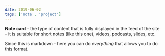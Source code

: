 ```yaml
---
date: 2019-06-02
tags: ['note', 'project']
---
```


**Note card** - the type of content that is fully displayed in the feed of the site - it is suitable for short notes (like this one), videos, podcasts, slides, etc.

Since this is markdown - here you can do _everything_ that allows you to do this format.
